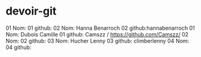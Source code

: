 # devoir-git
01 Nom:
01 github:
02 Nom: Hanna Benarroch
02 github:hannabenarroch
01 Nom: Dubois Camille
01 github: Camszz / https://github.com/Camszz/
02 Nom:
02 github:
03 Nom: Hucher Lenny
03 github: climberlenny
04 Nom:
04 github: